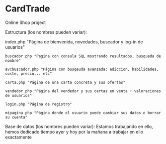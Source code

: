 # CardTrade
Online Shop project


Estructura (los nombres pueden variar):

index.php "Página de bienvenida, novedades, buscador y log-in de usuarios"
	
	buscador.php "Pagina con consula SQL mostrando resultados, busqueda de nombre"
	
	avcbuscador.php "Página con busqeuda avanzada: ediccion, habilidades, coste, precio... etc"
	
	carta.php "Página de una carta concreta y sus ofertas"
	
	vendedor.php "Página del vendedor y sus cartas en venta + valoraciones de usuarios"
	
	login.php "Página de registro"
	
	mipagina.php "Página donde el usuario puede cambiar sus datos o borrar su cuenta"
	
Base de datos (los nombres pueden variar):
Estamos trabajando en ello, hemos dedicado tiempo ayer y hoy por la mañana a trabajar en ello exactamente

	
	
